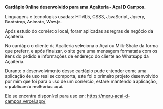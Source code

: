 __Cardápio Online desenvolvido para uma Açaíteria - Açaí D Campos.__

Linguagens e tecnologias usadas: HTML5, CSS3, JavaScript, Jquery, Bootstrap, Animate, Wow.js.

Após estudo do comércio local, foram aplicadas as regras de negócio da Açaíteria.

No cardápio o cliente da Açaíteria seleciona o Açaí ou Milk-Shake da forma que preferir, e após finalizar, o site gera uma mensagem formatada com os itens do pedido e informações de endereço do cliente ao Whatsapp da Açaíteria.

Durante o desenvolvimento desse cardápio pude entender como uma aplicação de uso real se comporta, este foi o primeiro projeto desenvolvido por mim que foi para o uso de um comércio, estarei mantendo a aplicação, e publicando melhorias aqui.

Ele se encontra disponível para uso em: https://menu-acai-d-campos.vercel.app/
